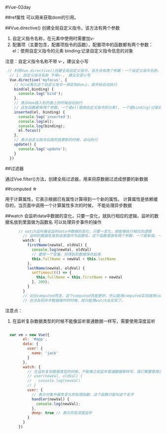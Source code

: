 #Vue-02day

##ref属性
可以用来获取dom的引用。

##Vue.directive()
创建全局自定义指令，该方法有两个参数
1. 自定义指令名称，在元素中使用时需要加v-
2. 配置项（主要包含，配置项指令的函数），配置项中的函数都有两个参数：el：使用自定义指令的元素
binding:记录自定义指令信息的对象

注意：自定义指令名称不带 v-，建议全小写

```js
 // 利用Vue.directive()创建全局自定义指令，该方法有两个参数：一个自定义指令名称，一个是配置项(这里面主要包含一些和自定义指令执行相关的函数)
  // 1. 自定义指令名称 不带v-， 建议全部小写
  Vue.directive('myfocus', {
    // bind表示这个自定义指令一绑定到dom上，就开始自动执行
    bind(el,binding) {
      console.log('bind');
    },
    // 表示dom插入到页面上的时候自动执行
    // 这些函数都有两个参数，一个是el(使用自定义指令的元素), 一个是binding(记录自定义指令信息的对象)
    inserted(el, binding) {
      console.log('inserted');
      console.log(el);
      console.log(binding);
      el.focus()
    },
    // 表示自定义指令后面的值更新的时候，自动执行
    update() {
      console.log('update');
    }
  })
```


##过滤器

通过Vue.filter()方法，创建全局过滤器，用来将原数据过滤成想要的新数据





##computed ☆

用于计算属性，它表示根据已有属性计算得到一个新的属性。
计算属性是依赖缓存的，当页面中调用一个计算属性多次的时候，
不能处理异步数据




##watch 
会监听data中数据的变化，只要一变化，就执行相应的逻辑，监听的数据名放到里面做为函数名
可以处理异步事件的操作

```js
      // watch监听器会监听data中数据的变化，只要一变化，就能够执行相应的逻辑
        // 监听的数据名放到这里面作为函数名，这个函数里面有两个参数，一个是新值，一个是旧值
        watch: {
          firstName(newVal, oldVal) {
            console.log(newVal, oldVal)
            // 要用一个变量，将得到的数据保存起来
            this.fullName = newVal + this.lastName
          },
          lastName(newVal, oldVal) {
            setTimeout(() => {
              this.fullName = this.firstName + newVal
            }, 200);
          }
        }
        // 对比computed而言，这个computed性能更好，所以能用computed实现就用computed实现
        // 在涉及到异步数据操作的时候，就只能用watch去实现了。
```

注意点：
  1. 在监听复杂数据类型的时候不能像监听普通数据一样写，需要使用深度监听

```js

  var vm = new Vue({
        el: '#app',
        data: {
          user: {
            name: 'jack'
          }
        },
        watch: {
          // 在监听复杂数据类型的时候，不能像之前监听普通数据那样写，我们需要使用深度监听
          // user(newVal, oldVal) {
          //   console.log(newVal)
          // }
          user: {
            // 表示对象中属性变化的处理函数，这个函数只能叫这个名字
            handler(newVal) {
              console.log(newVal);
            },
            deep: true // 表示开启深度监听
          }
        }
      })
      
```